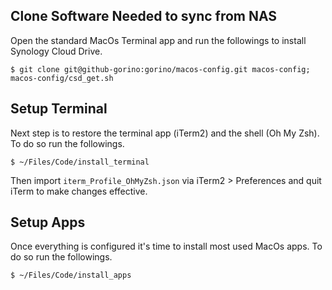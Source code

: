 ## Clone Software Needed to sync from NAS
Open the standard MacOs Terminal app and run the followings to install Synology Cloud Drive.
```
$ git clone git@github-gorino:gorino/macos-config.git macos-config; macos-config/csd_get.sh
```

##  Setup Terminal
Next step is to restore the terminal app (iTerm2) and the shell (Oh My Zsh). To do so run the followings.
```
$ ~/Files/Code/install_terminal
```
Then import `iterm_Profile_OhMyZsh.json` via iTerm2 > Preferences and quit iTerm to make changes effective.

## Setup Apps
Once everything is configured it's time to install most used MacOs apps. To do so run the followings.
```
$ ~/Files/Code/install_apps
```
